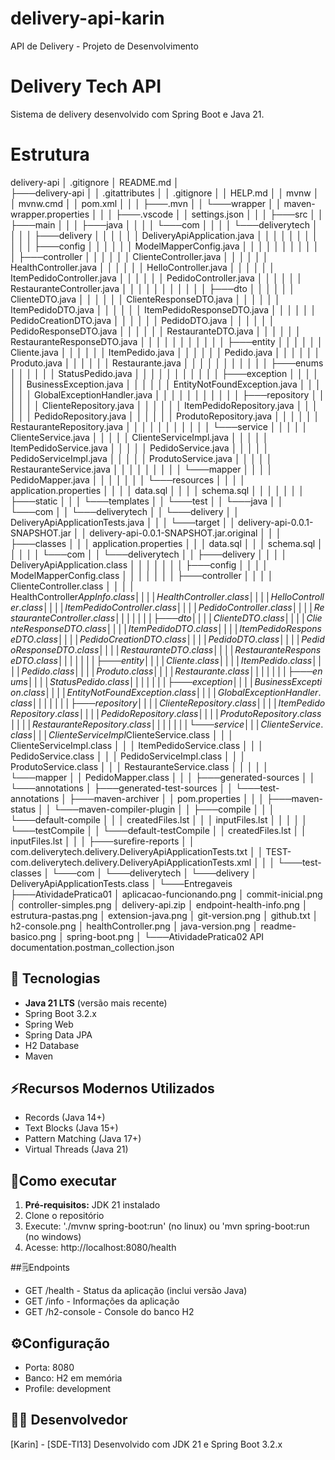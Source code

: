# delivery-api-karin

API de Delivery - Projeto de Desenvolvimento

# Delivery Tech API

Sistema de delivery desenvolvido com Spring Boot e Java 21.

# Estrutura

delivery-api
│ .gitignore
│ README.md
│  
├───delivery-api
│ │ .gitattributes
│ │ .gitignore
│ │ HELP.md
│ │ mvnw
│ │ mvnw.cmd
│ │ pom.xml
│ │
│ ├───.mvn
│ │ └───wrapper
│ │ maven-wrapper.properties
│ │
│ ├───.vscode
│ │ settings.json
│ │
│ ├───src
│ │ ├───main
│ │ │ ├───java
│ │ │ │ └───com
│ │ │ │ └───deliverytech
│ │ │ │ ├───delivery
│ │ │ │ │ │ DeliveryApiApplication.java
│ │ │ │ │ │
│ │ │ │ │ ├───config
│ │ │ │ │ │ ModelMapperConfig.java
│ │ │ │ │ │
│ │ │ │ │ ├───controller
│ │ │ │ │ │ ClienteController.java
│ │ │ │ │ │ HealthController.java
│ │ │ │ │ │ HelloController.java
│ │ │ │ │ │ ItemPedidoController.java
│ │ │ │ │ │ PedidoController.java
│ │ │ │ │ │ RestauranteController.java
│ │ │ │ │ │
│ │ │ │ │ ├───dto
│ │ │ │ │ │ ClienteDTO.java
│ │ │ │ │ │ ClienteResponseDTO.java
│ │ │ │ │ │ ItemPedidoDTO.java
│ │ │ │ │ │ ItemPedidoResponseDTO.java
│ │ │ │ │ │ PedidoCreationDTO.java
│ │ │ │ │ │ PedidoDTO.java
│ │ │ │ │ │ PedidoResponseDTO.java
│ │ │ │ │ │ RestauranteDTO.java
│ │ │ │ │ │ RestauranteResponseDTO.java
│ │ │ │ │ │
│ │ │ │ │ ├───entity
│ │ │ │ │ │ Cliente.java
│ │ │ │ │ │ ItemPedido.java
│ │ │ │ │ │ Pedido.java
│ │ │ │ │ │ Produto.java
│ │ │ │ │ │ Restaurante.java
│ │ │ │ │ │
│ │ │ │ │ ├───enums
│ │ │ │ │ │ StatusPedido.java
│ │ │ │ │ │
│ │ │ │ │ ├───exception
│ │ │ │ │ │ BusinessException.java
│ │ │ │ │ │ EntityNotFoundException.java
│ │ │ │ │ │ GlobalExceptionHandler.java
│ │ │ │ │ │
│ │ │ │ │ ├───repository
│ │ │ │ │ │ ClienteRepository.java
│ │ │ │ │ │ ItemPedidoRepository.java
│ │ │ │ │ │ PedidoRepository.java
│ │ │ │ │ │ ProdutoRepository.java
│ │ │ │ │ │ RestauranteRepository.java
│ │ │ │ │ │
│ │ │ │ │ └───service
│ │ │ │ │ ClienteService.java
│ │ │ │ │ ClienteServiceImpl.java
│ │ │ │ │ ItemPedidoService.java
│ │ │ │ │ PedidoService.java
│ │ │ │ │ PedidoServiceImpl.java
│ │ │ │ │ ProdutoService.java
│ │ │ │ │ RestauranteService.java
│ │ │ │ │
│ │ │ │ └───mapper
│ │ │ │ PedidoMapper.java
│ │ │ │
│ │ │ └───resources
│ │ │ │ application.properties
│ │ │ │ data.sql
│ │ │ │ schema.sql
│ │ │ │
│ │ │ ├───static
│ │ │ └───templates
│ │ └───test
│ │ └───java
│ │ └───com
│ │ └───deliverytech
│ │ └───delivery
│ │ DeliveryApiApplicationTests.java
│ │
│ └───target
│ │ delivery-api-0.0.1-SNAPSHOT.jar
│ │ delivery-api-0.0.1-SNAPSHOT.jar.original
│ │
│ ├───classes
│ │ │ application.properties
│ │ │ data.sql
│ │ │ schema.sql
│ │ │
│ │ └───com
│ │ └───deliverytech
│ │ ├───delivery
│ │ │ │ DeliveryApiApplication.class
│ │ │ │
│ │ │ ├───config
│ │ │ │ ModelMapperConfig.class
│ │ │ │
│ │ │ ├───controller
│ │ │ │ ClienteController.class
│ │ │ │ HealthController$AppInfo.class
│       │           │   │       HealthController.class
│       │           │   │       HelloController.class
│       │           │   │       ItemPedidoController.class
│       │           │   │       PedidoController.class
│       │           │   │       RestauranteController.class
│       │           │   │
│       │           │   ├───dto
│       │           │   │       ClienteDTO.class
│       │           │   │       ClienteResponseDTO.class
│       │           │   │       ItemPedidoDTO.class
│       │           │   │       ItemPedidoResponseDTO.class
│       │           │   │       PedidoCreationDTO.class
│       │           │   │       PedidoDTO.class
│       │           │   │       PedidoResponseDTO.class
│       │           │   │       RestauranteDTO.class
│       │           │   │       RestauranteResponseDTO.class
│       │           │   │
│       │           │   ├───entity
│       │           │   │       Cliente.class
│       │           │   │       ItemPedido.class
│       │           │   │       Pedido.class
│       │           │   │       Produto.class
│       │           │   │       Restaurante.class
│       │           │   │
│       │           │   ├───enums
│       │           │   │       StatusPedido.class
│       │           │   │
│       │           │   ├───exception
│       │           │   │       BusinessException.class
│       │           │   │       EntityNotFoundException.class
│       │           │   │       GlobalExceptionHandler.class
│       │           │   │
│       │           │   ├───repository
│       │           │   │       ClienteRepository.class
│       │           │   │       ItemPedidoRepository.class
│       │           │   │       PedidoRepository.class
│       │           │   │       ProdutoRepository.class
│       │           │   │       RestauranteRepository.class
│       │           │   │
│       │           │   └───service
│       │           │           ClienteService.class
│       │           │           ClienteServiceImpl$ClienteService.class
│ │ │ ClienteServiceImpl.class
│ │ │ ItemPedidoService.class
│ │ │ PedidoService.class
│ │ │ PedidoServiceImpl.class
│ │ │ ProdutoService.class
│ │ │ RestauranteService.class
│ │ │
│ │ └───mapper
│ │ PedidoMapper.class
│ │
│ ├───generated-sources
│ │ └───annotations
│ ├───generated-test-sources
│ │ └───test-annotations
│ ├───maven-archiver
│ │ pom.properties
│ │
│ ├───maven-status
│ │ └───maven-compiler-plugin
│ │ ├───compile
│ │ │ └───default-compile
│ │ │ createdFiles.lst
│ │ │ inputFiles.lst
│ │ │
│ │ └───testCompile
│ │ └───default-testCompile
│ │ createdFiles.lst
│ │ inputFiles.lst
│ │
│ ├───surefire-reports
│ │ com.deliverytech.delivery.DeliveryApiApplicationTests.txt
│ │ TEST-com.deliverytech.delivery.DeliveryApiApplicationTests.xml
│ │
│ └───test-classes
│ └───com
│ └───deliverytech
│ └───delivery
│ DeliveryApiApplicationTests.class
│
└───Entregaveis
├───AtividadePratica01
│ aplicacao-funcionando.png
│ commit-inicial.png
│ controller-simples.png
│ delivery-api.zip
│ endpoint-health-info.png
│ estrutura-pastas.png
│ extension-java.png
│ git-version.png
│ github.txt
│ h2-console.png
│ healthController.png
│ java-version.png
│ readme-basico.png
│ spring-boot.png
│
└───AtividadePratica02
API documentation.postman_collection.json

## 🚀 Tecnologias

- **Java 21 LTS** (versão mais recente)
- Spring Boot 3.2.x
- Spring Web
- Spring Data JPA
- H2 Database
- Maven

## ⚡Recursos Modernos Utilizados

- Records (Java 14+)
- Text Blocks (Java 15+)
- Pattern Matching (Java 17+)
- Virtual Threads (Java 21)

## 🏃Como executar

1. **Pré-requisitos:** JDK 21 instalado
2. Clone o repositório
3. Execute: './mvnw spring-boot:run' (no linux) ou 'mvn spring-boot:run (no windows)
4. Acesse: http://localhost:8080/health

##🗒️Endpoints

- GET /health - Status da aplicação (inclui versão Java)
- GET /info - Informações da aplicação
- GET /h2-console - Console do banco H2

## ⚙️Configuração

- Porta: 8080
- Banco: H2 em memória
- Profile: development

## 👩‍💻 Desenvolvedor

[Karin] - [SDE-TI13]
Desenvolvido com JDK 21 e Spring Boot 3.2.x
